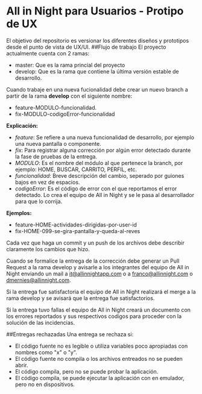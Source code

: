 # All in Night para Usuarios - Protipo de UX

El objetivo del repositorio es versionar los diferentes diseños y prototipos desde el punto de vista de UX/UI.
##Flujo de trabajo
El proyecto actualmente cuenta con 2 ramas:

- master: Que es la rama princial del proyecto
- develop: Que es la rama que contiene la última versión estable de desarrollo.

Cuando trabaje en una nueva fucionalidad debe crear un nuevo branch a partir de la rama **develop** con el siguiente nombre:

- feature-MODULO-funcionalidad.
- fix-MODULO-codigoError-funcionalidad

**Explicación:**

- _feature_: Se refiere a una nueva funcionalidad de desarrollo, por ejemplo una nueva pantalla o componente.
- _fix_: Para registrar alguna corrección por algún error detectado durante la fase de pruebas de la entrega.
- _MODULO_: Es el nombre del módulo al que pertenece la branch, por ejemplo: HOME, BUSCAR, CARRITO, PERFIL, etc.
- _funcionalidad_: Breve descripción del cambio, seperado por guiones bajos en vez de espacios.
- _codigoError_: Es el código de error con el que reportamos el error detectado. Lo crea el equipo de All in Night y se le pasa al desarrollador para que lo corrija.

**Ejemplos:**

- feature-HOME-actividades-dirigidas-por-user-id
- fix-HOME-099-se-gira-pantalla-y-queda-al-reves

Cada vez que haga un commit y un push de los archivos debe describir claramente los cambios que hizo.

Cuando se formalice la entrega de la corrección debe generar un Pull Request a la rama develop y avisarle a los integrantes del equipo de All in Night enviando un mail a it@allinnightapp.com o a franco@allinnight.com o dmernies@allinnight.com.

Si la entrega fue satisfactoria el equipo de All in Night realizará el merge a la rama develop y se avisará que la entrega fue satisfactorios.

Si la entrega tuvo fallas el equipo de All in Night creará un documento con los errores reportados y sus respectivos codigos para proceder con la solución de las incidencias.

##Entregas rechazadas
Una entrega se rechaza si:

- El código fuente no es legible o utiliza variables poco apropiadas con nombres como "x" o "y".
- El código fuente no compila o los archivos entreados no se pueden abrir.
- El código compila, pero no se puede probar la aplicación.
- El código compila, se puede ejecutar la aplicación con en emulador, pero no en dispositivos.

